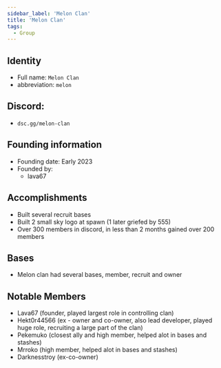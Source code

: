 ```yaml
---
sidebar_label: 'Melon Clan'
title: 'Melon Clan'
tags:
  - Group
---
```

## Identity
* Full name: `Melon Clan`
* abbreviation: `melon`
## Discord:
* `dsc.gg/melon-clan`
## Founding information
* Founding date: Early 2023
* Founded by: 
  * lava67
## Accomplishments
- Built several recruit bases
- Built 2 small sky logo at spawn (1 later griefed by 555)
- Over 300 members in discord, in less than 2 months gained over 200 members
## Bases
- Melon clan had several bases, member, recruit and owner
## Notable Members
- Lava67 (founder, played largest role in controlling clan)
- Hekt0r44566 (ex - owner and co-owner, also lead developer, played huge role, recruiting a large part of the clan)
- Pekemuko (closest ally and high member, helped alot in bases and stashes)
- Mrroko (high member, helped alot in bases and stashes)
- Darknesstroy (ex-co-owner)
